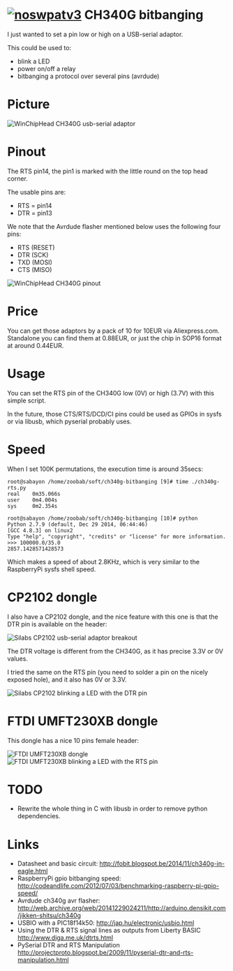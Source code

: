 [![noswpatv3](http://zoobab.wdfiles.com/local--files/start/noupcv3.jpg)](https://ffii.org/donate-now-to-save-europe-from-software-patents-says-ffii/)
CH340G bitbanging
=================

I just wanted to set a pin low or high on a USB-serial adaptor.

This could be used to:

* blink a LED
* power on/off a relay
* bitbanging a protocol over several pins (avrdude)

Picture
=======

![WinChipHead CH340G usb-serial adaptor](https://raw.githubusercontent.com/zoobab/ch340g-bitbanging/master/ch340g-usb-serial.jpg)

Pinout
======

The RTS pin14, the pin1 is marked with the little round on the top head corner.

The usable pins are:

* RTS = pin14
* DTR = pin13

We note that the Avrdude flasher mentioned below uses the following four pins:

* RTS (RESET)
* DTR (SCK)
* TXD (MOSI)
* CTS (MISO)

![WinChipHead CH340G pinout](https://raw.githubusercontent.com/zoobab/ch340g-bitbanging/master/ch340g-pinout.jpg)

Price
=====

You can get those adaptors by a pack of 10 for 10EUR via Aliexpress.com. Standalone you can find them at 0.88EUR, or just the chip in SOP16 format at around 0.44EUR.

Usage
=====

You can set the RTS pin of the CH340G low (0V) or high (3.7V) with this simple script.

In the future, those CTS/RTS/DCD/CI pins could be used as GPIOs in sysfs or via
libusb, which pyserial probably uses.

Speed
=====

When I set 100K permutations, the execution time is around 35secs:

```
root@sabayon /home/zoobab/soft/ch340g-bitbanging [9]# time ./ch340g-rts.py
real    0m35.066s
user    0m4.004s
sys     0m2.354s

root@sabayon /home/zoobab/soft/ch340g-bitbanging [10]# python
Python 2.7.9 (default, Dec 29 2014, 06:44:46) 
[GCC 4.8.3] on linux2
Type "help", "copyright", "credits" or "license" for more information.
>>> 100000.0/35.0
2857.1428571428573
```

Which makes a speed of about 2.8KHz, which is very similar to the RaspberryPi sysfs shell speed.

CP2102 dongle
=============

I also have a CP2102 dongle, and the nice feature with this one is that the DTR pin is available on the header:

![Silabs CP2102 usb-serial adaptor breakout](https://raw.githubusercontent.com/zoobab/ch340g-bitbanging/master/cp2102-usb-serial.jpg)

The DTR voltage is different from the CH340G, as it has precise 3.3V or 0V values.

I tried the same on the RTS pin (you need to solder a pin on the nicely exposed hole), and it also has 0V or 3.3V.

![Silabs CP2102 blinking a LED with the DTR pin](https://raw.githubusercontent.com/zoobab/ch340g-bitbanging/master/cp2102-blinkled.jpg)

FTDI UMFT230XB dongle
=====================

This dongle has a nice 10 pins female header:

![FTDI UMFT230XB dongle](https://raw.githubusercontent.com/zoobab/ch340g-bitbanging/master/ftdi-umft230xb.jpg)
![FTDI UMFT230XB blinking a LED with the RTS pin](https://raw.githubusercontent.com/zoobab/ch340g-bitbanging/master/ftdi-umft230xb-blinkled.jpg)

TODO
====

* Rewrite the whole thing in C with libusb in order to remove python dependencies.

Links
=====

* Datasheet and basic circuit: http://fobit.blogspot.be/2014/11/ch340g-in-eagle.html
* RaspberryPi gpio bitbanging speed: http://codeandlife.com/2012/07/03/benchmarking-raspberry-pi-gpio-speed/
* Avrdude ch340g avr flasher: http://web.archive.org/web/20141229024211/http://arduino.densikit.com/jikken-shitsu/ch340g
* USBIO with a PIC18f14k50: http://jap.hu/electronic/usbio.html
* Using the DTR & RTS signal lines as outputs from Liberty BASIC http://www.diga.me.uk/dtrts.html
* PySerial DTR and RTS Manipulation http://projectproto.blogspot.be/2009/11/pyserial-dtr-and-rts-manipulation.html
